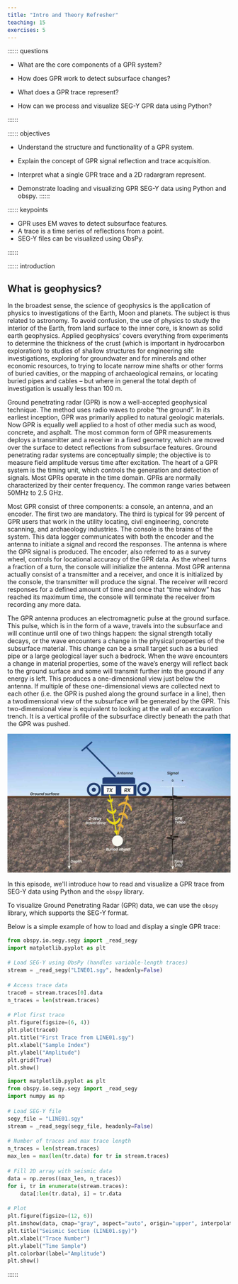 ```yaml
---
title: "Intro and Theory Refresher"
teaching: 15
exercises: 5
---
```


:::::: questions

- What are the core components of a GPR system?

- How does GPR work to detect subsurface changes?

- What does a GPR trace represent?

- How can we process and visualize SEG-Y GPR data using Python?

::::::

:::::: objectives

- Understand the structure and functionality of a GPR system.

- Explain the concept of GPR signal reflection and trace acquisition.

- Interpret what a single GPR trace and a 2D radargram represent.

- Demonstrate loading and visualizing GPR SEG-Y data using Python and obspy.
::::::

:::::: keypoints

- GPR uses EM waves to detect subsurface features.
- A trace is a time series of reflections from a point.
- SEG-Y files can be visualized using ObsPy.

::::::

:::::: introduction

## What is geophysics?
In the broadest sense, the science of geophysics is the application of physics to investigations of the Earth, 
Moon and planets. The subject is thus related to astronomy.
To avoid confusion, the use of physics to study the interior of the Earth, from land surface to the inner 
core, is known as solid earth geophysics.
Applied geophysics’ covers everything from experiments to determine the thickness of the crust (which is 
important in hydrocarbon exploration) to studies of shallow structures for engineering site investigations, 
exploring for groundwater and for minerals and other economic resources, to trying to locate narrow 
mine shafts or other forms of buried cavities, or the mapping of archaeological remains, or locating buried 
pipes and cables – but where in general the total depth of investigation is usually less than 100 m.

Ground penetrating radar (GPR) is now a well-accepted geophysical technique. The method uses radio 
waves to probe “the ground”. 
In its earliest inception, GPR was primarily applied to natural geologic materials. Now GPR is equally well 
applied to a host of other media such as wood, concrete, and asphalt.
The most common form of GPR measurements deploys a transmitter and a receiver in a fixed geometry, 
which are moved over the surface to detect reflections from subsurface features. Ground penetrating 
radar systems are conceptually simple; the objective is to measure field amplitude versus time after 
excitation. The heart of a GPR system is the timing unit, which controls the generation and detection of 
signals. Most GPRs operate in the time domain. 
GPRs are normally characterized by their center frequency. The common range varies between 50MHz to 
2.5 GHz. 

Most GPR consist of three components: a console, an antenna, and an encoder. The first two are 
mandatory. The third is typical for 99 percent of GPR users that work in the utility locating, civil 
engineering, concrete scanning, and archaeology industries. The console is the brains of the system. This 
data logger communicates with both the encoder and the antenna to initiate a signal and record the 
responses. The antenna is where the GPR signal is produced. The encoder, also referred to as a survey 
wheel, controls for locational accuracy of the GPR data. As the wheel turns a fraction of a turn, the console 
will initialize the antenna. Most GPR antenna actually consist of a transmitter and a receiver, and once it 
is initialized by the console, the transmitter will produce the signal. The receiver will record responses for 
a defined amount of time and once that “time window” has reached its maximum time, the console will 
terminate the receiver from recording any more data. 

The GPR antenna produces an electromagnetic pulse at the ground surface. This pulse, which is in the
form of a wave, travels into the subsurface and will continue until one of two things happen: the signal 
strength totally decays, or the wave encounters a change in the physical properties of the subsurface 
material. This change can be a small target such as a buried pipe or a large geological layer such a bedrock. 
When the wave encounters a change in material properties, some of the wave’s energy will reflect back 
to the ground surface and some will transmit further into the ground if any energy is left. This produces a 
one-dimensional view just below the antenna. If multiple of these one-dimensional views are collected 
next to each other (i.e. the GPR is pushed along the ground surface in a line), then a twodimensional view 
of the subsurface will be generated by the GPR. This two-dimensional view is equivalent to looking at the 
wall of an excavation trench. It is a vertical profile of the subsurface directly beneath the path that the 
GPR was pushed.



![Schematic of a typical GPR setup](/site/GPR-method-3.1.jpg)


In this episode, we'll introduce how to read and visualize a GPR trace from SEG-Y data using Python and the `obspy` library.

To visualize Ground Penetrating Radar (GPR) data, we can use the `obspy` library, which supports the SEG-Y format.

Below is a simple example of how to load and display a single GPR trace:

```python
from obspy.io.segy.segy import _read_segy
import matplotlib.pyplot as plt

# Load SEG-Y using ObsPy (handles variable-length traces)
stream = _read_segy("LINE01.sgy", headonly=False)

# Access trace data
trace0 = stream.traces[0].data
n_traces = len(stream.traces)

# Plot first trace
plt.figure(figsize=(6, 4))
plt.plot(trace0)
plt.title("First Trace from LINE01.sgy")
plt.xlabel("Sample Index")
plt.ylabel("Amplitude")
plt.grid(True)
plt.show()
```



```python
import matplotlib.pyplot as plt
from obspy.io.segy.segy import _read_segy
import numpy as np

# Load SEG-Y file
segy_file = "LINE01.sgy"
stream = _read_segy(segy_file, headonly=False)

# Number of traces and max trace length
n_traces = len(stream.traces)
max_len = max(len(tr.data) for tr in stream.traces)

# Fill 2D array with seismic data
data = np.zeros((max_len, n_traces))
for i, tr in enumerate(stream.traces):
    data[:len(tr.data), i] = tr.data

# Plot
plt.figure(figsize=(12, 6))
plt.imshow(data, cmap="gray", aspect="auto", origin="upper", interpolation="none")
plt.title("Seismic Section (LINE01.sgy)")
plt.xlabel("Trace Number")
plt.ylabel("Time Sample")
plt.colorbar(label="Amplitude")
plt.show()

```


::::::
